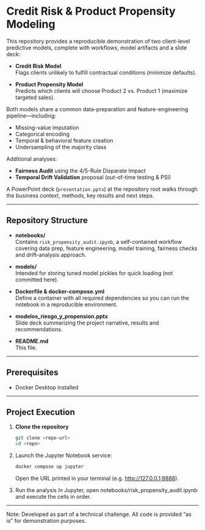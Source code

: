 # Credit Risk & Product Propensity Modeling

This repository provides a reproducible demonstration of two client-level predictive models, complete with workflows, model artifacts and a slide deck:

- **Credit Risk Model**  
  Flags clients unlikely to fulfill contractual conditions (minimize defaults).

- **Product Propensity Model**  
  Predicts which clients will choose Product 2 vs. Product 1 (maximize targeted sales).

Both models share a common data-preparation and feature-engineering pipeline—including:
- Missing-value imputation  
- Categorical encoding  
- Temporal & behavioral feature creation  
- Undersampling of the majority class  

Additional analyses:
- **Fairness Audit** using the 4/5-Rule Disparate Impact  
- **Temporal Drift Validation** proposal (out-of-time testing & PSI)

A PowerPoint deck (`presentation.pptx`) at the repository root walks through the business context, methods, key results and next steps.

---

## Repository Structure

- **notebooks/**  
  Contains `risk_propensity_audit.ipynb`, a self-contained workflow covering data prep, feature engineering, model training, fairness checks and drift-analysis approach.

- **models/**  
  Intended for storing tuned model pickles for quick loading (not committed here).

- **Dockerfile & docker-compose.yml**  
  Define a container with all required dependencies so you can run the notebook in a reproducible environment.

- **modelos_riesgo_y_propension.pptx**  
  Slide deck summarizing the project narrative, results and recommendations.

- **README.md**  
  This file.

---

## Prerequisites

- Docker Desktop installed

---

## Project Execution

1. **Clone the repository**  
   ```bash
   git clone <repo-url>
   cd <repo>


2. Launch the Jupyter Notebook service:

    ```sh
    docker compose up jupyter
    ```

    Open the URL printed in your terminal (e.g. http://127.0.0.1:8888).

3. Run the analysis
In Jupyter, open notebooks/risk_propensity_audit.ipynb and execute the cells in order.
---

Note: Developed as part of a technical challenge. All code is provided “as is” for demonstration purposes.


